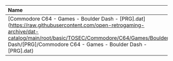 |Name|Size|
|:---|---:|
|[Commodore C64 - Games - Boulder Dash - [PRG].dat](https://raw.githubusercontent.com/open-retrogaming-archive/dat-catalog/main/root/basic/TOSEC/Commodore/C64/Games/Boulder Dash/[PRG]/Commodore C64 - Games - Boulder Dash - [PRG].dat)|115707|
